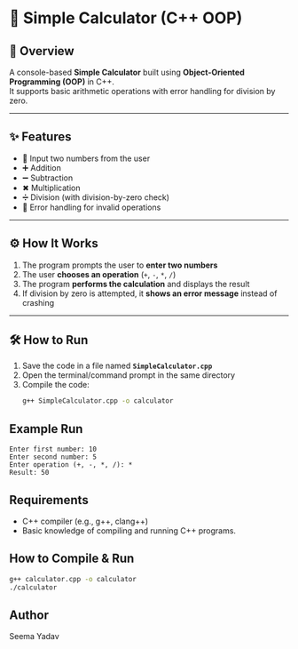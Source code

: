 # 🧮 Simple Calculator (C++ OOP)

## 📌 Overview
A console-based **Simple Calculator** built using **Object-Oriented Programming (OOP)** in C++.  
It supports basic arithmetic operations with error handling for division by zero.

---

## ✨ Features
- 🔢 Input two numbers from the user  
- ➕ Addition  
- ➖ Subtraction  
- ✖ Multiplication  
- ➗ Division (with division-by-zero check)  
- 🚫 Error handling for invalid operations  

---

## ⚙ How It Works
1. The program prompts the user to **enter two numbers**  
2. The user **chooses an operation** (`+`, `-`, `*`, `/`)  
3. The program **performs the calculation** and displays the result  
4. If division by zero is attempted, it **shows an error message** instead of crashing  

---

## 🛠 How to Run
1. Save the code in a file named **`SimpleCalculator.cpp`**
2. Open the terminal/command prompt in the same directory
3. Compile the code:
   ```bash
   g++ SimpleCalculator.cpp -o calculator

## Example Run
```
Enter first number: 10
Enter second number: 5
Enter operation (+, -, *, /): *
Result: 50
```

## Requirements
- C++ compiler (e.g., g++, clang++)
- Basic knowledge of compiling and running C++ programs.

## How to Compile & Run
```bash
g++ calculator.cpp -o calculator
./calculator
```

## Author
Seema Yadav

